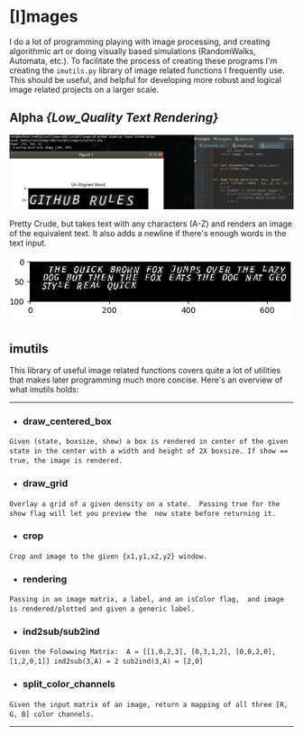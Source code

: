 # [I]mages
I do a lot of programming playing with image processing, and creating algorithmic art
or doing visually based simulations (RandomWalks, Automata, etc.). To facilitate the
process of creating these programs I'm creating the ``imutils.py`` library of image
related functions I frequently use. This should be useful, and helpful for developing
more robust and logical image related projects on a larger scale. 

## Alpha *{Low_Quality Text Rendering}*
![text](https://raw.githubusercontent.com/TylersDurden/insight/master/TextRendering.png)

Pretty Crude, but takes text with any characters (A-Z) and
renders an image of the equivalent text. It also adds a newline
if there's enough words in the text input. 

![long words](https://raw.githubusercontent.com/TylersDurden/insight/master/TypeFace.png)

## imutils
This library of useful image related functions covers quite a lot of utilities that
makes later programming much more concise. Here's an overview of what imutils holds:
 ________________________
 * ### draw_centered_box
  
  ``
  Given (state, boxsize, show) a box is rendered in center of
  the given state in the center with a width and height of 2X
  boxsize. If show == true, the image is rendered. 
  ``

 * ### draw_grid
 
 ``
 Overlay a grid of a given density on a state. 
 Passing true for the show flag will let you preview the 
 new state before returning it.
 ``       

 * ### crop
 
 ``
 Crop and image to the given {x1,y1,x2,y2} window. 
 ``

 * ### rendering

 ``
Passing in an image matrix, a label, and an isColor flag, 
and image is rendered/plotted and given a generic label. 
 ``
 
 * ### ind2sub/sub2ind

 ``
Given the Folowwing Matrix: 
A = [[1,0,2,3],
     [0,3,1,2],
     [0,0,2,0],
     [1,2,0,1]]
 ind2sub(3,A) = 2
 sub2ind(3,A) = [2,0]
 ``
 
 * ### split_color_channels

 ``
Given the input matrix of an image, return a mapping
of all three [R, G, B] color channels.  
 ``
___________________________
